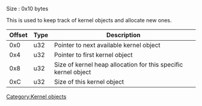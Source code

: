 Size : 0x10 bytes

This is used to keep track of kernel objects and allocate new ones.

| Offset | Type | Description                                                    |
|--------|------|----------------------------------------------------------------|
| 0x0    | u32  | Pointer to next available kernel object                        |
| 0x4    | u32  | Pointer to first kernel object                                 |
| 0x8    | u32  | Size of kernel heap allocation for this specific kernel object |
| 0xC    | u32  | Size of this kernel object                                     |

[Category:Kernel objects](Category:Kernel_objects "wikilink")